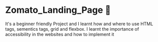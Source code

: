 # Zomato_Landing_Page 🍕
It's a beginner friendly Project and I learnt how and where to use HTML tags, sementics tags, grid and flexbox. I learnt the importance of accessibility in the websites and how to implement it
